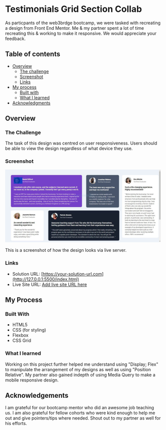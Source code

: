 # Testimonials Grid Section Collab

As particpants of the web3brdge bootcamp, we were tasked with recreating a design from Front End Mentor. Me & my partner spent a lot of time recreating this & working to make it responsive. We would appreciate your feedback.

## Table of contents

- [Overview](#overview)
    - [The challenge](#the-challenge)
    - [Screenshot](#screenshot)
    - [Links](#links)
- [My process](#my-process)
    - [Built with](#built-with)
    - [What I learned](#what-i-learned)
- [Acknowledgments](#acknowledgments)


## Overview

### The Challenge

The task of this design was centred on user responsiveness. Users should be able to view the design regardless of what device they use.

### Screenshot

![](/TESTIMONIAL%20ASSIGNMENT/testimonials-grid-section-main/images/Capture.JPG)

This is a screenshot of how the design looks via live server.

### Links

- Solution URL: [https://your-solution-url.com](http://127.0.0.1:5500/index.html)
- Live Site URL: [Add live site URL here](http://www.testimonialpagecollab.com/)

## My Process

### Built With

- HTML5
- CSS (for styling)
- Flexbox
- CSS Grid

### What I learned
Working on this project further helped me understand using "Display; Flex" to manipulate the arrangement of my designs as well as using "Position Relative". My partner also gained indepth of using Media Query to make a mobile responsive design. 

## Acknowledgements

I am grateful for our bootcamp mentor who did an awesome job teaching us. I am also grateful for fellow cohorts who were kind enough to help me out and give pointers/tips where needed. Shout out to my partner as well for his efforts.
